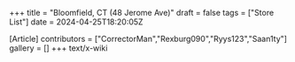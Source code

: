+++
title = "Bloomfield, CT (48 Jerome Ave)"
draft = false
tags = ["Store List"]
date = 2024-04-25T18:20:05Z

[Article]
contributors = ["CorrectorMan","Rexburg090","Ryys123","Saan1ty"]
gallery = []
+++
text/x-wiki